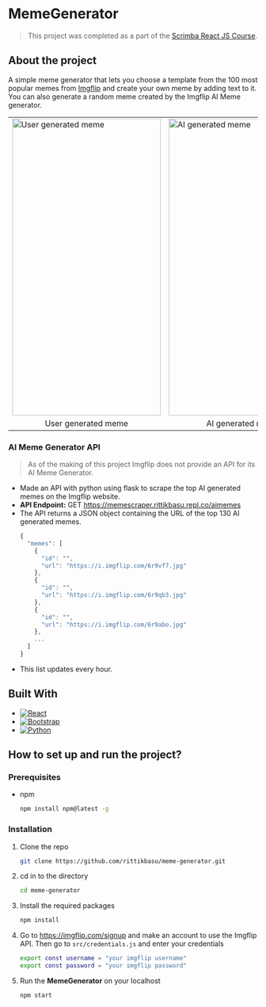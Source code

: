# MemeGenerator
> This project was completed as a part of the [Scrimba React JS Course](https://scrimba.com/learn/learnreact).

## About the project

A simple meme generator that lets you choose a template from the 100 most popular memes from [Imgflip](https://imgflip.com) and create your own meme by adding text to it. You can also generate a random meme created by the Imgflip AI Meme generator.

<table align="center">
  <tr>
    <td><img src="https://ik.imagekit.io/zwcfsadeijm/usergenmeme_Vka42oHVS.png?ik-sdk-version=javascript-1.4.3&updatedAt=1662477833852" alt="User generated meme" width=300 height=600></td>
    <td><img src="https://ik.imagekit.io/zwcfsadeijm/aimeme_oQW7O0x2i.png?ik-sdk-version=javascript-1.4.3&updatedAt=1662477792090" alt="AI generated meme" width=300 height=600></td>
  </tr>
  <tr>
    <td align="center">User generated meme</td>
    <td align="center">AI generated meme</td>
  </tr>
</table>

### AI Meme Generator API
> As of the making of this project Imgflip does not provide an API for its AI Meme Generator.

* Made an API with python using flask to scrape the top AI generated memes on the Imgflip website.
* **API Endpoint:** GET https://memescraper.rittikbasu.repl.co/aimemes
* The API returns a JSON object containing the URL of the top 130 AI generated memes.
  ```javascript
  {
    "memes": [
      {
        "id": "",
        "url": "https://i.imgflip.com/6r9vf7.jpg"
      },
      {
        "id": "",
        "url": "https://i.imgflip.com/6r9qb3.jpg"
      },
      {
        "id": "",
        "url": "https://i.imgflip.com/6r9abo.jpg"
      },
      ...
    ]
  }

  ```
* This list updates every hour.

## Built With

* [![React][React.js]][React-url]
* [![Bootstrap][Bootstrap.com]][Bootstrap-url]
* [![Python][Python.com]][Python-url]

## How to set up and run the project?

### Prerequisites
* npm
  ```sh
  npm install npm@latest -g
  ```
  
### Installation
1. Clone the repo
   ```sh
   git clone https://github.com/rittikbasu/meme-generator.git
   ```
2. cd in to the directory
   ```sh
   cd meme-generator
   ```
3. Install the required packages
   ```sh
   npm install
   ```
4. Go to https://imgflip.com/signup and make an account to use the Imgflip API. Then go to `src/credentials.js` and enter your credentials
   ```sh
   export const username = "your imgflip username"
   export const password = "your imgflip password"
   ```
5. Run the **MemeGenerator** on your localhost
   ```sh
   npm start
   ```

[React.js]: https://img.shields.io/badge/React-20232A?style=for-the-badge&logo=react&logoColor=61DAFB
[React-url]: https://reactjs.org/
[Bootstrap.com]: https://img.shields.io/badge/Bootstrap-563D7C?style=for-the-badge&logo=bootstrap&logoColor=white
[Bootstrap-url]: https://getbootstrap.com
[Python.com]: https://img.shields.io/badge/python-3670A0?style=for-the-badge&logo=python&logoColor=ffdd54
[Python-url]: https://python.org
